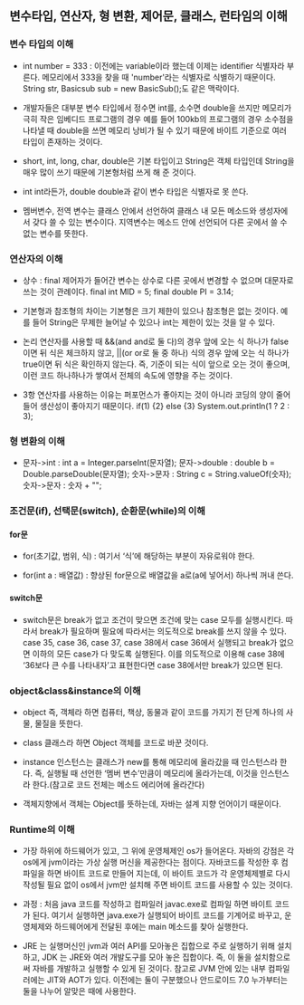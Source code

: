 ## 변수타입, 연산자, 형 변환, 제어문, 클래스, 런타임의 이해

### 변수 타입의 이해

- int number = 333 : 이전에는 variable이라 했는데 이제는 identifier 식별자라 부른다.
  메모리에서 333을 찾을 때 'number'라는 식별자로 식별하기 때문이다. String str, Basicsub sub = new BasicSub();도 같은 맥락이다.

- 개발자들은 대부분 변수 타입에서 정수면 int를, 소수면 double을 쓰지만 메모리가 극히 작은 임베디드 프로그램의 경우 예를 들어 100kb의 프로그램의 경우
  소수점을 나타낼 때 double을 쓰면 메모리 낭비가 될 수 있기 때문에 바이트 기준으로 여러 타입이 존재하는 것이다.

- short, int, long, char, double은 기본 타입이고 String은 객체 타입인데 String을 매우 많이 쓰기 때문에 기본형처럼 쓰게 해 준 것이다.

- int int라든가, double double과 같이 변수 타입은 식별자로 못 쓴다.

- 멤버변수, 전역 변수는 클래스 안에서 선언하여 클래스 내 모든 메소드와 생성자에서 갖다 쓸 수 있는 변수이다.
  지역변수는 메소드 안에 선언되어 다른 곳에서 쓸 수 없는 변수를 뜻한다.


### 연산자의 이해

- 상수 : final 제어자가 들어간 변수는 상수로 다른 곳에서 변경할 수 없으며 대문자로 쓰는 것이 관례이다.
  final int MID = 5;
  final double PI = 3.14;

- 기본형과 참조형의 차이는 기본형은 크기 제한이 있으나 참조형은 없는 것이다.
  예를 들어 String은 무제한 늘어날 수 있으나 int는 제한이 있는 것을 알 수 있다.

- 논리 연산자를 사용할 때 &&(and and로 둘 다)의 경우 앞에 오는 식 하나가 false이면 뒤 식은 체크하지 않고, ||(or or로 둘 중 하나) 식의 경우
  앞에 오는 식 하나가 true이면 뒤 식은 확인하지 않는다. 즉, 기준이 되는 식이 앞으로 오는 것이 좋으며,
  이런 코드 하나하나가 쌓여서 전체의 속도에 영향을 주는 것이다.

- 3항 연산자를 사용하는 이유는 퍼포먼스가 좋아지는 것이 아니라 코딩의 양이 줄어들어 생산성이 좋아지기 때문이다.
  if(1) {2} else {3}
  System.out.println(1 ? 2 : 3);



### 형 변환의 이해

- 문자->int : int a = Integer.parseInt(문자열);
  문자->double : double b = Double.parseDouble(문자열);
  숫자->문자 : String c = String.valueOf(숫자);
  숫자->문자 : 숫자 + "";


### 조건문(if), 선택문(switch), 순환문(while)의 이해

#### **for문**
- for(초기값, 범위, 식) : 여기서 ‘식’에 해당하는 부분이 자유로워야 한다.

- for(int a : 배열값) : 향상된 for문으로 배열값을 a로(a에 넣어서) 하나씩 꺼내 쓴다.

#### **switch문**
- switch문은 break가 없고 조건이 맞으면 조건에 맞는 case 모두를 실행시킨다.
  따라서 break가 필요하며 필요에 따라서는 의도적으로 break를 쓰지 않을 수 있다.
  case 35, case 36, case 37, case 38에서 case 36에서 실행되고 break가 없으면 이하의 모든 case가 다 맞도록 실행된다.
  이를 의도적으로 이용해 case 38에 ‘36보다 큰 수를 나타내자’고 표현한다면 case 38에서만 break가 있으면 된다.


### object&class&instance의 이해

- object 즉, 객체라 하면 컴퓨터, 책상, 동물과 같이 코드를 가지기 전 단계 하나의 사물, 물질을 뜻한다.

- class 클래스라 하면 Object 객체를 코드로 바꾼 것이다.

- instance 인스턴스는 클래스가 new를 통해 메모리에 올라갔을 때 인스턴스라 한다.
  즉, 실행될 때 선언한 ‘멤버 변수’만큼이 메모리에 올라가는데, 이것을 인스턴스라 한다.(참고로 코드 전체는 메소드 에리어에 올라간다)

- 객체지향에서 객체는 Object를 뜻하는데, 자바는 설계 지향 언어이기 때문이다.


### Runtime의 이해

- 가장 하위에 하드웨어가 있고, 그 위에 운영체제인 os가 들어온다. 자바의 강점은 각 os에게 jvm이라는 가상 실행 머신을 제공한다는 점이다.
  자바코드를 작성한 후 컴파일을 하면 바이트 코드로 만들어 지는데, 이 바이트 코드가 각 운영체제별로 다시 작성될 필요 없이 os에서 jvm만 설치해 주면
  바이트 코드를 사용할 수 있는 것이다.

- 과정 : 처음 java 코드를 작성하고 컴파일러 javac.exe로 컴파일 하면 바이트 코드가 된다. 여기서 실행하면 java.exe가 실행되어 바이트 코드를
  기계어로 바꾸고, 운영체제와 하드웨어에게 전달된 후에는 main 메소드를 찾아 실행한다.

- JRE 는 실행머신인 jvm과 여러 API를 모아놓은 집합으로 주로 실행하기 위해 설치하고,
  JDK 는 JRE와 여러 개발도구를 모아 놓은 집합이다. 즉, 이 둘을 설치함으로써 자바를 개발하고 실행할 수 있게 된 것이다.
  참고로 JVM 안에 있는 내부 컴파일러에는 JIT와 AOT가 있다. 이전에는 둘이 구분했으나 안드로이드 7.0 누가부터는 둘을 나누어 알맞은 때에 사용한다.
